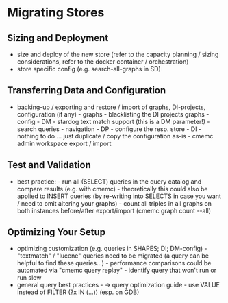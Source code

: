 # Migrating Stores

## Sizing and Deployment

- size and deploy of the new store (refer to the capacity planning / sizing considerations, refer to the docker container / orchestration)
- store specific config (e.g. search-all-graphs in SD)

## Transferring Data and Configuration

- backing-up / exporting and restore / import of graphs, DI-projects, configuration (if any)
      - graphs
        - blacklisting the DI projects graphs
      - config
          - DM
            - stardog text match support (this is a DM parameter!)
            - search queries
            - navigation
        - DP
            - configure the resp. store
        - DI
            - nothing to do ... just duplicate / copy the configuration as-is
            - cmemc admin workspace export / import

## Test and Validation

- best practice:
      - run all (SELECT) queries in the query catalog and compare results (e.g. with cmemc)
          -  theoretically this could also be applied to INSERT queries (by re-writing into SELECTS in case you want / need to omit altering your graphs)
      - count all triples in all graphs on both instances before/after export/import (cmemc graph count --all)

## Optimizing Your Setup

- optimizing customization (e.g. queries in SHAPES; DI; DM-config)
      - "textmatch" / "lucene" queries need to be migrated (a query can be helpful to find these queries...)
      - performance comparisons could be automated via "cmemc query replay"
          - identify query that won't run or run slow
- general query best practices
      - → query optimization guide
          - use VALUE instead of FILTER (?x IN (...)) (esp. on GDB)
